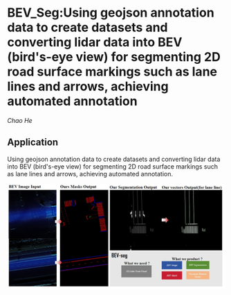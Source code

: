 # BEV_Seg:Using geojson annotation data to create datasets and converting lidar data into BEV (bird's-eye view) for segmenting 2D road surface markings such as lane lines and arrows, achieving automated annotation
*Chao He*

## Application
Using geojson annotation data to create datasets and converting lidar data into BEV (bird's-eye view) for segmenting 2D road surface markings such as lane lines and arrows, achieving automated annotation.

<img src="figure/pipline.png" alt="Pipeline" width="700"/>
